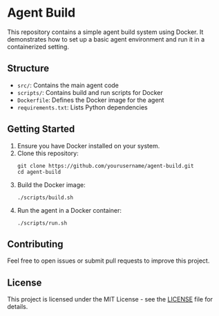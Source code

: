 
# Agent Build

This repository contains a simple agent build system using Docker. It demonstrates how to set up a basic agent environment and run it in a containerized setting.

## Structure

- `src/`: Contains the main agent code
- `scripts/`: Contains build and run scripts for Docker
- `Dockerfile`: Defines the Docker image for the agent
- `requirements.txt`: Lists Python dependencies

## Getting Started

1. Ensure you have Docker installed on your system.
2. Clone this repository:
   ```
   git clone https://github.com/yourusername/agent-build.git
   cd agent-build
   ```
3. Build the Docker image:
   ```
   ./scripts/build.sh
   ```
4. Run the agent in a Docker container:
   ```
   ./scripts/run.sh
   ```

## Contributing

Feel free to open issues or submit pull requests to improve this project.

## License

This project is licensed under the MIT License - see the [LICENSE](LICENSE) file for details.
